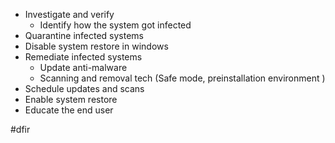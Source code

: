 
*  Investigate and verify
	* Identify how the system got infected  
 * Quarantine infected systems
 * Disable system restore in windows
 * Remediate infected systems 
	 * Update anti-malware 
	 * Scanning and removal tech (Safe mode, preinstallation environment )
* Schedule updates and scans 
* Enable system restore 
* Educate the end user

#dfir
